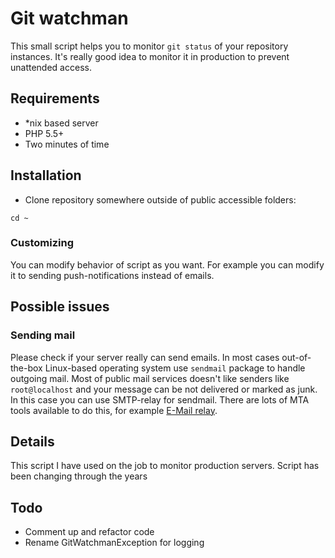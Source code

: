 # Git watchman
This small script helps you to monitor `git status` of your repository instances. It's really good idea to monitor it in production to prevent unattended access.

## Requirements
* *nix based server
* PHP 5.5+
* Two minutes of time

## Installation
* Clone repository somewhere outside of public accessible folders:
```
cd ~

```
### Customizing
You can modify behavior of script as you want. For example you can modify it to sending push-notifications instead of emails.

## Possible issues
### Sending mail
Please check if your server really can send emails. In most cases out-of-the-box Linux-based operating system use `sendmail` package to handle outgoing mail. Most of public mail services doesn't like senders like `root@localhost` and your message can be not delivered or marked as junk. In this case you can use SMTP-relay for sendmail. There are lots of MTA tools available to do this, for example [E-Mail relay](http://emailrelay.sourceforge.net/).

## Details
This script I have used on the job to monitor production servers. Script has been changing through the years

## Todo
* Comment up and refactor code
* Rename GitWatchmanException for logging
